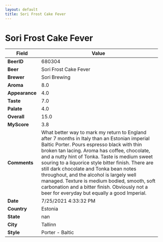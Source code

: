 ```yaml
---
layout: default
title: Sori Frost Cake Fever
---
```


# Sori Frost Cake Fever

| Field         | Value     |
|---------------|-----------|
| **BeerID** | 680304 |
| **Beer** | Sori Frost Cake Fever |
| **Brewer** | Sori Brewing |
| **Aroma** | 8.0 |
| **Appearance** | 4.0 |
| **Taste** | 7.0 |
| **Palate** | 4.0 |
| **Overall** | 15.0 |
| **MyScore** | 3.8 |
| **Comments** | What better way to mark my return to England after 7 months in Italy than an Estonian imperial Baltic Porter. Pours espresso black with thin broken tan lacing. Aroma has coffee, chocolate, and a nutty hint of Tonka. Taste is medium sweet souring to a liquorice style bitter finish. There are still dark chocolate and Tonka bean notes throughout, and the alcohol is largely well managed. Texture is medium bodied, smooth, soft carbonation and a bitter finish. Obviously not a beer for everyday but equally a good Imperial. |
| **Date** | 7/25/2021 4:33:32 PM |
| **Country** | Estonia |
| **State** | nan |
| **City** | Tallinn |
| **Style** | Porter - Baltic |
